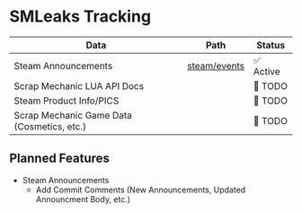 # SMLeaks Tracking

| Data | Path | Status |
|------|------|--------|
| Steam Announcements | [steam/events](steam/events) | ✅ Active |
| Scrap Mechanic LUA API Docs | | 🚧 TODO |
| Steam Product Info/PICS | | 🚧 TODO |
| Scrap Mechanic Game Data (Cosmetics, etc.) | | 🚧 TODO |

## Planned Features

* Steam Announcements
    * Add Commit Comments (New Announcements, Updated Announcment Body, etc.)
